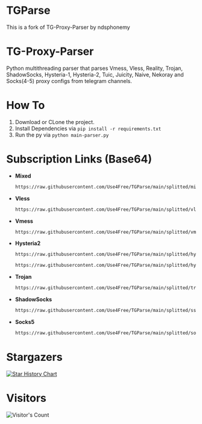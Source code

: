 # TGParse
This is a fork of TG-Proxy-Parser by ndsphonemy

# TG-Proxy-Parser
 Python multithreading parser that parses Vmess, Vless, Reality, Trojan, ShadowSocks, Hysteria-1, Hysteria-2, Tuic, Juicity, Naive, Nekoray and Socks(4-5) proxy configs from telegram channels.

# How To
1. Download or CLone the project.
2. Install Dependencies via  `pip install -r requirements.txt`
3. Run the py via `python main-parser.py`

# Subscription Links (Base64)
- **Mixed**
    ```bash
    https://raw.githubusercontent.com/Use4Free/TGParse/main/splitted/mixed
    ```
- **Vless**
    ```bash
    https://raw.githubusercontent.com/Use4Free/TGParse/main/splitted/vless
    ```
- **Vmess**
    ```bash
    https://raw.githubusercontent.com/Use4Free/TGParse/main/splitted/vmess
    ```
- **Hysteria2**
    ```bash
    https://raw.githubusercontent.com/Use4Free/TGParse/main/splitted/hy2
    ```
     ```bash
    https://raw.githubusercontent.com/Use4Free/TGParse/main/splitted/hysteria2
    ```
- **Trojan**
    ```bash
    https://raw.githubusercontent.com/Use4Free/TGParse/main/splitted/trojan
    ```
- **ShadowSocks**
    ```bash
    https://raw.githubusercontent.com/Use4Free/TGParse/main/splitted/ss
    ```
- **Socks5**
    ```bash
    https://raw.githubusercontent.com/Use4Free/TGParse/main/splitted/socks
    ```

# Stargazers
[![Star History Chart](https://api.star-history.com/svg?repos=Use4Free/TGParse&type=Date)](https://star-history.com/#Use4Free/TGParse&Date)

# Visitors
![Visitor's Count](https://profile-counter.glitch.me/Surfboardv2ray_TGParse/count.svg)
